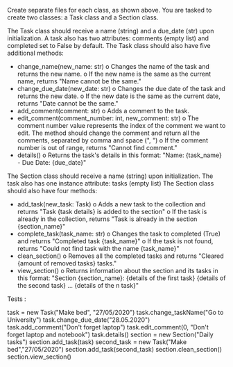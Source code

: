 Create separate files for each class, as shown above. You are tasked to create two classes:
a Task class and a Section class.

The Task class should receive a name (string) and a due_date (str) upon initialization. A task also has two
attributes: comments (empty list) and completed set to False by default.
The Task class should also have five additional methods:

- change_name(new_name: str)
  o Changes the name of the task and returns the new name.
  o If the new name is the same as the current name, returns "Name cannot be the same."
- change_due_date(new_date: str)
  o Changes the due date of the task and returns the new date.
  o If the new date is the same as the current date, returns "Date cannot be the same."
- add_comment(comment: str)
  o Adds a comment to the task.
- edit_comment(comment_number: int, new_comment: str)
  o The comment number value represents the index of the comment we want to edit. The method
  should change the comment and return all the comments, separated by comma and space (", ")
  o If the comment number is out of range, returns "Cannot find comment."
- details()
  o Returns the task's details in this format:
  "Name: {task_name} - Due Date: {due_date}"

The Section class should receive a name (string) upon initialization. The task also has one instance attribute:
tasks (empty list)
The Section class should also have four methods:

- add_task(new_task: Task)
  o Adds a new task to the collection and returns "Task {task details} is added to the
  section"
  o If the task is already in the collection, returns "Task is already in the section
  {section_name}"
- complete_task(task_name: str)
  o Changes the task to completed (True) and returns "Completed task {task_name}"
  o If the task is not found, returns "Could not find task with the name {task_name}"
- clean_section()
  o Removes all the completed tasks and returns "Cleared {amount of removed tasks}
  tasks."
- view_section()
  o Returns information about the section and its tasks in this format:
  "Section {section_name}:
  {details of the first task}
  {details of the second task}
  ...
  {details of the n task}"

Tests :

task = new Task("Make bed", "27/05/2020")
task.change_taskName("Go to University")
task.change_due_date("28.05.2020")
task.add_comment("Don't forget laptop")
task.edit_comment(0, "Don't forget laptop and notebook")
task.details()
section = new Section("Daily tasks")
section.add_task(task)
second_task = new Task("Make bed","27/05/2020")
section.add_task(second_task)
section.clean_section()
section.view_section()
